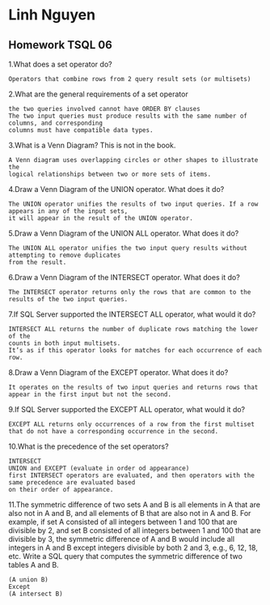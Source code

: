 # Linh Nguyen
## Homework TSQL 06

1.What does a set operator do?

	Operators that combine rows from 2 query result sets (or multisets)

2.What are the general requirements of a set operator

	the two queries involved cannot have ORDER BY clauses
	The two input queries must produce results with the same number of columns, and corresponding
	columns must have compatible data types. 

3.What is a Venn Diagram? This is not in the book.

	A Venn diagram uses overlapping circles or other shapes to illustrate the 
	logical relationships between two or more sets of items.

4.Draw a Venn Diagram of the UNION operator. What does it do?

	The UNION operator unifies the results of two input queries. If a row appears in any of the input sets,
	it will appear in the result of the UNION operator.

5.Draw a Venn Diagram of the UNION ALL operator. What does it do?

	The UNION ALL operator unifies the two input query results without attempting to remove duplicates
	from the result.

6.Draw a Venn Diagram of the INTERSECT operator. What does it do?

	The INTERSECT operator returns only the rows that are common to the results of the two input queries. 

7.If SQL Server supported the INTERSECT ALL operator, what would it do?

	INTERSECT ALL returns the number of duplicate rows matching the lower of the
	counts in both input multisets.
	It’s as if this operator looks for matches for each occurrence of each row. 

8.Draw a Venn Diagram of the EXCEPT operator. What does it do?

	It operates on the results of two input queries and returns rows that appear in the first input but not the second.

9.If SQL Server supported the EXCEPT ALL operator, what would it do?

	EXCEPT ALL returns only occurrences of a row from the first multiset that do not have a corresponding occurrence in the second.


10.What is the precedence of the set operators?

	INTERSECT
	UNION and EXCEPT (evaluate in order od appearance)
	first INTERSECT operators are evaluated, and then operators with the same precedence are evaluated based 
	on their order of appearance.


11.The symmetric difference of two sets A and B is all elements in A that are also not in A and B, and all
elements of B that are also not in A and B. For example, if set A consisted of all integers between 1 and
100 that are divisible by 2, and set B consisted of all integers between 1 and 100 that are divisible by
3, the symmetric difference of A and B would include all integers in A and B except integers divisible
by both 2 and 3, e.g., 6, 12, 18, etc. Write a SQL query that computes the symmetric difference of two
tables A and B.

	(A union B)
	Except
	(A intersect B)